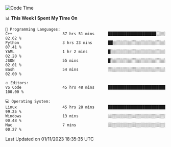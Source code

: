 
<!--START_SECTION:waka-->
![Code Time](http://img.shields.io/badge/Code%20Time-1%2C267%20hrs%2053%20mins-blue)

📊 **This Week I Spent My Time On** 

```text
💬 Programming Languages: 
C++                      37 hrs 51 mins      █████████████████████░░░░   82.62 % 
Python                   3 hrs 23 mins       ██░░░░░░░░░░░░░░░░░░░░░░░   07.41 % 
YAML                     1 hr 2 mins         █░░░░░░░░░░░░░░░░░░░░░░░░   02.28 % 
JSON                     55 mins             █░░░░░░░░░░░░░░░░░░░░░░░░   02.01 % 
Bash                     54 mins             ░░░░░░░░░░░░░░░░░░░░░░░░░   02.00 % 

🔥 Editors: 
VS Code                  45 hrs 48 mins      █████████████████████████   100.00 % 

💻 Operating System: 
Linux                    45 hrs 28 mins      █████████████████████████   99.25 % 
Windows                  13 mins             ░░░░░░░░░░░░░░░░░░░░░░░░░   00.48 % 
Mac                      7 mins              ░░░░░░░░░░░░░░░░░░░░░░░░░   00.27 % 
```


 Last Updated on 01/11/2023 18:35:35 UTC
<!--END_SECTION:waka-->

